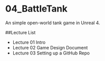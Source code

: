 # 04_BattleTank
An simple open-world tank game in Unreal 4. 

##Lecture List
* Lecture 01 Intro
* Lecture 02 Game Design Document
* Lecture 03 Setting up a GitHub Repo
